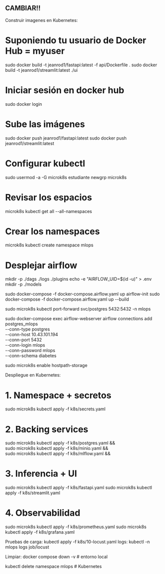 ## CAMBIAR!!

Construir imagenes en Kubernetes: 
# Suponiendo tu usuario de Docker Hub = myuser
<!-- sudo docker build -t myuser/airflow:latest   ./airflow -->
sudo docker build -t jeanrod1/fastapi:latest -f api/Dockerfile .
sudo docker build -t jeanrod1/streamlit:latest ./ui

# Iniciar sesión en docker hub
sudo docker login

# Sube las imágenes
<!-- sudo docker push myuser/airflow:latest -->
sudo docker push jeanrod1/fastapi:latest
sudo docker push jeanrod1/streamlit:latest


# Configurar kubectl
sudo usermod -a -G microk8s estudiante
newgrp microk8s

# Revisar los espacios
microk8s kubectl get all --all-namespaces

# Crear los namespaces
microk8s kubectl create namespace mlops

# Desplejar airflow
mkdir -p ./dags ./logs ./plugins
echo -e "AIRFLOW_UID=$(id -u)" > .env
mkdir -p ./models

sudo docker-compose -f docker-compose.airflow.yaml up airflow-init 
sudo docker-compose -f docker-compose.airflow.yaml up --build

sudo microk8s kubectl port-forward svc/postgres 5432:5432 -n mlops

sudo docker-compose exec airflow-webserver airflow connections add postgres_mlops \
    --conn-type postgres \
    --conn-host 10.43.101.194 \
    --conn-port 5432 \
    --conn-login mlops \
    --conn-password mlops \
    --conn-schema diabetes

sudo microk8s enable hostpath-storage


Despliegue en Kubernetes:
# 1. Namespace + secretos
<!-- kubectl apply -f k8s/00-namespace.yaml -->
sudo microk8s kubectl apply -f k8s/secrets.yaml


# 2. Backing services
sudo microk8s kubectl apply -f k8s/postgres.yaml && \
sudo microk8s kubectl apply -f k8s/minio.yaml && \
sudo microk8s kubectl apply -f k8s/mlflow.yaml &&
<!-- microk8s kubectl apply -f k8s/airflow.yaml -->


# 3. Inferencia + UI
sudo microk8s kubectl apply -f k8s/fastapi.yaml
sudo microk8s kubectl apply -f k8s/streamlit.yaml

# 4. Observabilidad
sudo microk8s kubectl apply -f k8s/prometheus.yaml
sudo microk8s kubectl apply -f k8s/grafana.yaml


Pruebas de carga: kubectl apply -f k8s/10-locust.yaml    logs: kubectl -n mlops logs job/locust


Limpiar: 
docker compose down -v               # entorno local

kubectl delete namespace mlops       # Kubernetes


